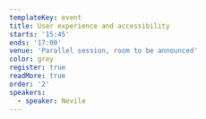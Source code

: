 ```yaml
---
templateKey: event
title: User experience and accessibility
starts: '15:45'
ends: '17:00'
venue: 'Parallel session, room to be announced'
color: grey
register: true
readMore: true
order: '2'
speakers:
  - speaker: Nevile
---
```



